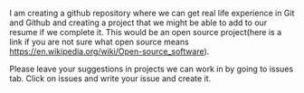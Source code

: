 I am creating a github repository where we can get real life experience in Git and Github and creating a project that we might be able to add to our resume if we complete it. This would be an open source project(here is a link if you are not sure what open source means https://en.wikipedia.org/wiki/Open-source_software).



Please leave your suggestions in projects we can work in by going to issues tab. Click on issues and write your issue and create it.




